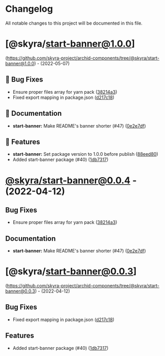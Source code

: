 # Changelog

All notable changes to this project will be documented in this file.

# [@skyra/start-banner@1.0.0]
(https://github.com/skyra-project/archid-components/tree/@skyra/start-banner@1.0.0) - (2022-05-07)

## 🐛 Bug Fixes

- Ensure proper files array for yarn pack ([38214a3](https://github.com/skyra-project/archid-components/commit/38214a3be182369efe076428c425b6aa43e1ee35))
- Fixed export mapping in package.json ([d217c18](https://github.com/skyra-project/archid-components/commit/d217c18ac357fd83c448fc5682857b292e09da60))

## 📝 Documentation

- **start-banner:** Make README's banner shorter (#47) ([0e2e7df](https://github.com/skyra-project/archid-components/commit/0e2e7df4c588fba6ed2fe4cb9bae024a918da937))

## 🚀 Features

- **start-banner:** Set package version to 1.0.0 before publish ([88eed80](https://github.com/skyra-project/archid-components/commit/88eed80270d25459509709ca2bcec3a735a1c222))
- Added start-banner package (#40) ([1db7317](https://github.com/skyra-project/archid-components/commit/1db73176458bf9996137e91d8c26d182bbaa203a))

# [@skyra/start-banner@0.0.4](https://github.com/skyra-project/archid-components/compare/@skyra/start-banner@0.0.3...@skyra/start-banner@0.0.4) - (2022-04-12)

## Bug Fixes

- Ensure proper files array for yarn pack ([38214a3](https://github.com/skyra-project/archid-components/commit/38214a3be182369efe076428c425b6aa43e1ee35))

## Documentation

- **start-banner:** Make README's banner shorter (#47) ([0e2e7df](https://github.com/skyra-project/archid-components/commit/0e2e7df4c588fba6ed2fe4cb9bae024a918da937))

# [@skyra/start-banner@0.0.3]
(https://github.com/skyra-project/archid-components/tree/@skyra/start-banner@0.0.3) - (2022-04-12)

## Bug Fixes

- Fixed export mapping in package.json ([d217c18](https://github.com/skyra-project/archid-components/commit/d217c18ac357fd83c448fc5682857b292e09da60))

## Features

- Added start-banner package (#40) ([1db7317](https://github.com/skyra-project/archid-components/commit/1db73176458bf9996137e91d8c26d182bbaa203a))

